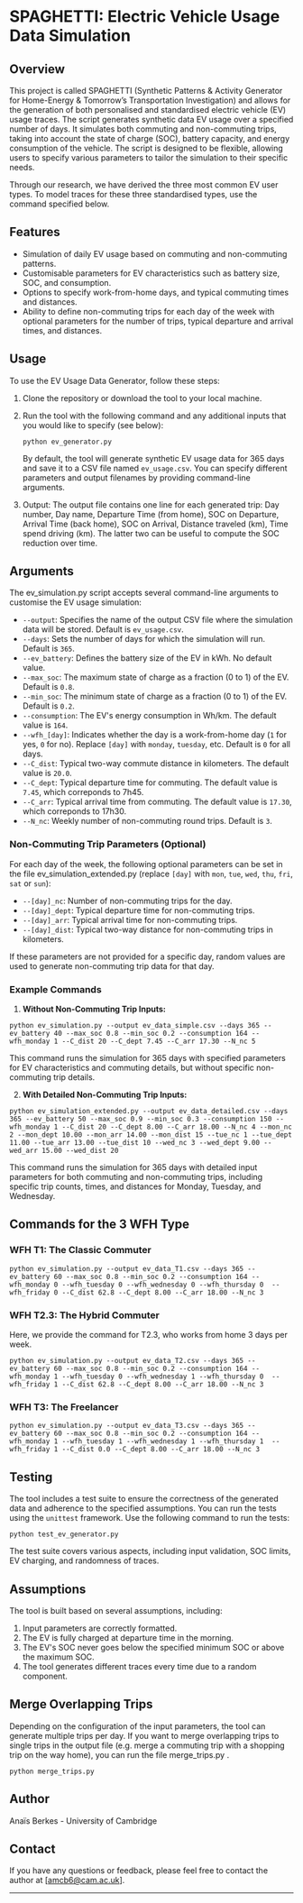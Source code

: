 # SPAGHETTI: Electric Vehicle Usage Data Simulation

## Overview

This project is called SPAGHETTI (Synthetic Patterns & Activity Generator for Home-Energy & Tomorrow’s Transportation Investigation) and allows for the generation of both personalised and standardised electric vehicle (EV) usage traces. 
The script generates synthetic data EV usage over a specified number of days. It simulates both commuting and non-commuting trips, taking into account the state of charge (SOC), battery capacity, and energy consumption of the vehicle. The script is designed to be flexible, allowing users to specify various parameters to tailor the simulation to their specific needs. 

Through our research, we have derived the three most common EV user types. To model traces for these three standardised types, use the command specified below.

## Features

- Simulation of daily EV usage based on commuting and non-commuting patterns.
- Customisable parameters for EV characteristics such as battery size, SOC, and consumption.
- Options to specify work-from-home days, and typical commuting times and distances.
- Ability to define non-commuting trips for each day of the week with optional parameters for the number of trips, typical departure and arrival times, and distances.

## Usage

To use the EV Usage Data Generator, follow these steps:

1. Clone the repository or download the tool to your local machine.

2. Run the tool with the following command and any additional inputs that you would like to specify (see below):

   ```
   python ev_generator.py
   ```

   By default, the tool will generate synthetic EV usage data for 365 days and save it to a CSV file named `ev_usage.csv`. You can specify different parameters and output filenames by providing command-line arguments.

4. Output: The output file contains one line for each generated trip: Day number, Day name, Departure Time (from home), SOC on Departure, Arrival Time (back home), SOC on Arrival, Distance traveled (km), Time spend driving (km). The latter two can be useful to compute the SOC reduction over time. 

## Arguments

The ev_simulation.py script accepts several command-line arguments to customise the EV usage simulation:

- `--output`: Specifies the name of the output CSV file where the simulation data will be stored. Default is `ev_usage.csv`.
- `--days`: Sets the number of days for which the simulation will run. Default is `365`.
- `--ev_battery`: Defines the battery size of the EV in kWh. No default value.
- `--max_soc`: The maximum state of charge as a fraction (0 to 1) of the EV. Default is `0.8`.
- `--min_soc`: The minimum state of charge as a fraction (0 to 1) of the EV. Default is `0.2`.
- `--consumption`: The EV's energy consumption in Wh/km. The default value is `164`.
- `--wfh_[day]`: Indicates whether the day is a work-from-home day (`1` for yes, `0` for no). Replace `[day]` with `monday`, `tuesday`, etc. Default is `0` for all days.
- `--C_dist`: Typical two-way commute distance in kilometers. The default value is `20.0`.
- `--C_dept`: Typical departure time for commuting. The default value is `7.45`, which correponds to 7h45.
- `--C_arr`: Typical arrival time from commuting. The default value is `17.30`, which correponds to 17h30.
- `--N_nc`: Weekly number of non-commuting round trips. Default is `3`.

### Non-Commuting Trip Parameters (Optional)

For each day of the week, the following optional parameters can be set in the file ev_simulation_extended.py (replace `[day]` with `mon`, `tue`, `wed`, `thu`, `fri`, `sat` or `sun`):

- `--[day]_nc`: Number of non-commuting trips for the day.
- `--[day]_dept`: Typical departure time for non-commuting trips.
- `--[day]_arr`: Typical arrival time for non-commuting trips.
- `--[day]_dist`: Typical two-way distance for non-commuting trips in kilometers.

If these parameters are not provided for a specific day, random values are used to generate non-commuting trip data for that day.

### Example Commands

1. **Without Non-Commuting Trip Inputs:**

```
python ev_simulation.py --output ev_data_simple.csv --days 365 --ev_battery 40 --max_soc 0.8 --min_soc 0.2 --consumption 164 --wfh_monday 1 --C_dist 20 --C_dept 7.45 --C_arr 17.30 --N_nc 5
```

This command runs the simulation for 365 days with specified parameters for EV characteristics and commuting details, but without specific non-commuting trip details.

2. **With Detailed Non-Commuting Trip Inputs:**
```
python ev_simulation_extended.py --output ev_data_detailed.csv --days 365 --ev_battery 50 --max_soc 0.9 --min_soc 0.3 --consumption 150 --wfh_monday 1 --C_dist 20 --C_dept 8.00 --C_arr 18.00 --N_nc 4 --mon_nc 2 --mon_dept 10.00 --mon_arr 14.00 --mon_dist 15 --tue_nc 1 --tue_dept 11.00 --tue_arr 13.00 --tue_dist 10 --wed_nc 3 --wed_dept 9.00 --wed_arr 15.00 --wed_dist 20
```

This command runs the simulation for 365 days with detailed input parameters for both commuting and non-commuting trips, including specific trip counts, times, and distances for Monday, Tuesday, and Wednesday.



## Commands for the 3 WFH Type

### WFH T1: The Classic Commuter

```
python ev_simulation.py --output ev_data_T1.csv --days 365 --ev_battery 60 --max_soc 0.8 --min_soc 0.2 --consumption 164 --wfh_monday 0 --wfh_tuesday 0 --wfh_wednesday 0 --wfh_thursday 0  --wfh_friday 0 --C_dist 62.8 --C_dept 8.00 --C_arr 18.00 --N_nc 3
```

### WFH T2.3: The Hybrid Commuter

Here, we provide the command for T2.3, who works from home 3 days per week.

```
python ev_simulation.py --output ev_data_T2.csv --days 365 --ev_battery 60 --max_soc 0.8 --min_soc 0.2 --consumption 164 --wfh_monday 1 --wfh_tuesday 0 --wfh_wednesday 1 --wfh_thursday 0  --wfh_friday 1 --C_dist 62.8 --C_dept 8.00 --C_arr 18.00 --N_nc 3
```

### WFH T3: The Freelancer

```
python ev_simulation.py --output ev_data_T3.csv --days 365 --ev_battery 60 --max_soc 0.8 --min_soc 0.2 --consumption 164 --wfh_monday 1 --wfh_tuesday 1 --wfh_wednesday 1 --wfh_thursday 1  --wfh_friday 1 --C_dist 0.0 --C_dept 8.00 --C_arr 18.00 --N_nc 3
```

## Testing

The tool includes a test suite to ensure the correctness of the generated data and adherence to the specified assumptions. You can run the tests using the `unittest` framework. Use the following command to run the tests:

```
python test_ev_generator.py
```

The test suite covers various aspects, including input validation, SOC limits, EV charging, and randomness of traces.

## Assumptions

The tool is built based on several assumptions, including:

1. Input parameters are correctly formatted.
2. The EV is fully charged at departure time in the morning.
3. The EV's SOC never goes below the specified minimum SOC or above the maximum SOC.
4. The tool generates different traces every time due to a random component.

## Merge Overlapping Trips

Depending on the configuration of the input parameters, the tool can generate multiple trips per day. If you want to merge overlapping trips to single trips in the output file (e.g. merge a commuting trip with a shopping trip on the way home), you can run the file merge_trips.py .

```
python merge_trips.py
```

## Author

Anaïs Berkes - University of Cambridge

## Contact

If you have any questions or feedback, please feel free to contact the author at [amcb6@cam.ac.uk].

---
